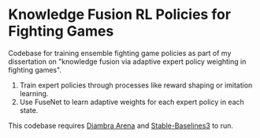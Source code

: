# Knowledge Fusion RL Policies for Fighting Games

Codebase for training ensemble fighting game policies as part of my dissertation on "knowledge fusion via adaptive expert policy weighting in fighting games".
1. Train expert policies through processes like reward shaping or imitation learning.
2. Use FuseNet to learn adaptive weights for each expert policy in each state.
   
This codebase requires [Diambra Arena](https://docs.diambra.ai/) and [Stable-Baselines3](https://stable-baselines3.readthedocs.io/en/master/#) to run.
